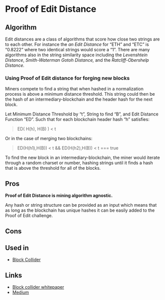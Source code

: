 # Proof of Edit Distance

## Algorithm

Edit distances are a class of algorithms that score how close two strings are to each other. For instance the _an Edit Distance_ for “ETH” and “ETC” is “0.8222” where two identical strings would score a “1”. There are many algorithms also in the string similarity space including the _Levenshtein Distance_, _Smith-Waterman Gotoh_ _Distance,_ and the _Ratcliff-Obershelp Distance._

### Using Proof of Edit distance for forging new blocks

Miners compete to find a string that when hashed in a normalization process is above a minimum distance threshold. This string could then be the hash of an intermediary-blockchain and the header hash for the next block.

Let Minimum Distance Threshold by “t”, String to find “B”, and Edit Distance Function “ED”. Such that for each blockchain header hash “h” satisfies:

> ED\( H\(h\), H\(B\) \) &lt; t

Or in the case of merging two blockchains:

> ED\(H\(h1\),H\(B\)\) &lt; t && ED\(H\(h2\),H\(B\)\) &lt; t === true

To find the new block in an intermediary-blockchain,  the miner would iterate through a random charset or number, hashing strings until it finds a hash that is above the threshold for all of the blocks. 

## Pros

**Proof of Edit Distance is mining algorithm agnostic.**

Any hash or string structure can be provided as an input which means that as long as the blockchain has unique hashes it can be easily added to the Proof of Edit challenge. 

## Cons



## Used in 

* [Block Collider](https://www.blockcollider.org/)

## Links

* [Block collider whitepaper](https://s3.amazonaws.com/blockcollider/blockcollider_wp.pdf)
* [Medium](https://blog.blockcollider.org/building-a-blockchain-singularity-with-proof-of-edit-distance-1d60c328de7a)

